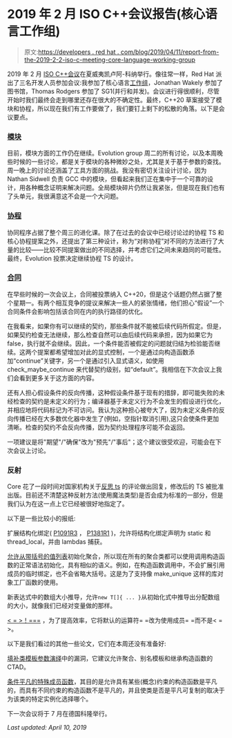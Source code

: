 # 2019 年 2 月 ISO C++会议报告(核心语言工作组)

> 原文:[https://developers . red hat . com/blog/2019/04/11/report-from-the-2019-2-2-iso-c-meeting-core-language-working-group](https://developers.redhat.com/blog/2019/04/11/report-from-the-february-2019-iso-c-meeting-core-language-working-group)

2019 年 2 月 [ISO C++会议](https://isocpp.org/std/meetings-and-participation/upcoming-meetings)在夏威夷凯卢阿-科纳举行。像往常一样，Red Hat 派出了三名开发人员参加会议:我参加了核心语言[工作组](https://isocpp.org/std/the-committee)，Jonathan Wakely 参加了图书馆，Thomas Rodgers 参加了 SG1(并行和并发)。会议进行得很顺利，尽管开始时我们最终会走到哪里还存在很大的不确定性。最终，C++20 草案接受了模块和协程，所以现在我们有工作要做了，我们要钉上剩下的松散的角落。以下是会议要点。

### [模块](https://wg21.link/P1103R3)

目前，模块方面的工作仍在继续。Evolution group 周二的所有讨论，以及本周晚些时候的一些讨论，都是关于模块的各种微妙之处，尤其是关于基于参数的查找。周一晚上的讨论还涵盖了工具方面的挑战。我没有密切关注设计讨论，因为 Nathan Sidwell 负责 GCC 中的模块，但看起来我们正在集中于一个可靠的设计，用各种概念证明来解决问题。全局模块碎片仍然让我紧张，但是现在我们也有了头单元，我很满意这不会是一个大问题。

### [协程](https://wg21.link/P0912R5)

协同程序占据了整个周三的进化课。除了在过去的会议中已经讨论过的协程 TS 和核心协程提案之外，还提出了第三种设计，称为“对称协程”对不同的方法进行了大量的比较——比较不同提案做出的不同选择，并考虑它们之间未来趋同的可能性。最终，Evolution 投票决定继续协程 TS 的设计。

### [合同](https://wg21.link/p0542r5)

在早些时候的一次会议上，合同被投票纳入 C++20，但是这个话题仍然占据了整个星期一。有两个相互竞争的提议来解决一些人的紧张情绪，他们担心“假设”一个合同条件会影响包括该合同在内的执行路径的优化。

在我看来，如果你有可以继续的契约，那些条件就不能被后续代码所假定。但是，如果契约检查无法继续，那么检查自然可以由后续代码来承担，因为如果它为 false，执行就不会继续。因此，一个条件能否被假定的问题就归结为检验能否继续。这两个提案都希望增加对此的显式控制，一个是通过向构造函数添加“continue”关键字，另一个是通过引入显式语义，如使用 check_maybe_continue 来代替契约级别，如“default”。我相信在下次会议上我们会看到更多关于这方面的内容。

还有人担心假设条件的反向传播，这种假设条件基于现有的措辞，即可能失败的未经检查的契约是未定义的行为；编译器基于未定义行为不会发生的假设进行优化，并相应地将代码标记为不可访问。我认为这种担心被夸大了，因为未定义条件的反向传播已经在大多数优化器中发生了(例如，空指针取消引用),这只会使条件更加清晰。检查的契约不会反向传播，因为契约处理程序可能不会返回。

一项建议是将"期望"/"确保"改为"预先"/"事后"；这个建议很受欢迎，可能会在下次会议上讨论。

### 反射

Core 花了一段时间对国家机构关于[反思 ts](http://wg21.link/N4766) 的评论做出回复，修改后的 TS 被批准出版。目前还不清楚这种反射方法(使用魔法类型)是否会成为标准的一部分，但是我们认为在这一点上它已经被很好地指定了。

以下是一些比较小的报纸:

扩展结构化绑定( [P1091R3](https://wg21.link/p1091r3) ， [P1381R1](https://wg21.link/p1381r1) )，允许将结构化绑定声明为 static 和 thread_local，并由 lambdas 捕获。

[允许从带括号的值列表](https://wg21.link/P0960R3)初始化聚合，所以现在所有的聚合类都可以使用调用构造函数的正常语法初始化，具有相似的语义。例如，在构造函数调用中，不会扩展引用成员的临时绑定，也不会省略大括号。这是为了支持像 make_unique 这样的库对象工厂函数的使用。

新表达式中的数组大小推导，允许`new T[]{ ... }`从初始化式中推导出分配数组的大小，就像我们已经对变量做的那样。

[< = >！===](https://wg21.link/P1185R2) ，为了提高效率，它将默认的运算符= =改为使用成员= =而不是< = >。

以下是我们看过的其他一些论文，它们在本周还没有准备好:

[填补类模板参数演绎](http://wg21.link/P1021R3)中的漏洞，它建议允许聚合、别名模板和继承构造函数的 CTAD。

[条件平凡的特殊成员函数](http://wg21.link/P0848R1)，其目的是允许具有某些(概念)约束的构造函数是平凡的，而具有不同约束的构造函数不是平凡的，并且使类是否是平凡可复制的取决于为该类的特定实例化选择哪个。

下一次会议将于 7 月在德国科隆举行。

*Last updated: April 10, 2019*